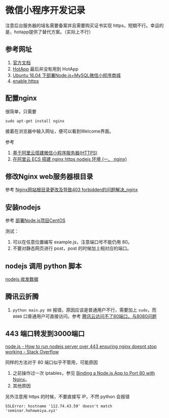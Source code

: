 # 微信小程序开发记录

注意后台服务器的域名需要备案并且需要购买证书实现 https，短期不行。幸运的是，hotapp提供了替代方案。（实际上不行）

## 参考网址

1. [官方文档](ttps://mp.weixin.qq.com/debug/wxadoc/dev/)
2. [HotApp](https://weixin.hotapp.cn/) 最后并没有用到 HotApp
3. [Ubuntu 16.04 下部署Node.js+MySQL微信小程序商城](http://www.jianshu.com/p/38d13a7c1b78)
4. [enable https](https://certbot.eff.org/#ubuntuxenial-nginx)


## 配置nginx


很简单，只需要
```
sudo apt-get install nginx
```

接着在浏览器中输入网址，便可以看到Welcome界面。

参考 
1. [基于阿里云搭建微信小程序服务器(HTTPS)](http://www.jianshu.com/p/132eed84bc4f)
2. [在阿里云 ECS 搭建 nginx https nodejs 环境 (一、 nginx)](https://www.cnblogs.com/erbingbing/p/7220645.html)


## 修改Nginx web服务器根目录

参考
[Nginx网站根目录更改及导致403 forbidden的问题解决_nginx](https://yq.aliyun.com/ziliao/91831?spm=5176.8246799.0.0.DH1Qgn)

## 安装nodejs

参考 [部署Node.js项目CentOS](https://help.aliyun.com/document_detail/50775.html?spm=5176.doc25426.6.655.kn1mB7)

测试：

1. 可以在任意位置编写 example.js，注意端口号不能仍用 80。
2. 不要对静态网页进行 post，post 的时候加上相对应的端口。

## nodejs 调用 python 脚本

[nodejs 收发数据](https://www.cnblogs.com/gamedaybyday/p/6637933.html)

## 腾讯云折腾

1. `python main.py 80` 报错，原因应该是普通用户不行，需要加上 `sudo`，而 `8080` 口普通用户可直接访问。参考 [腾讯云访问不了80端口，与8080问题](https://www.cnblogs.com/lwhp/p/5789305.html)

## 443 端口转发到3000端口

[node.js - How to run nodejs server over 443 ensuring nginx doesnt stop working - Stack Overflow](https://stackoverflow.com/questions/42767106/how-to-run-nodejs-server-over-443-ensuring-nginx-doesnt-stop-working)

同样的方法对于 80 端口似乎不管用，可能原因

1. 之前操作过一次 iptables，参见 [Binding a Node.js App to Port 80 with Nginx](https://eladnava.com/binding-nodejs-port-80-using-nginx/)。
2. 其他原因

另外注意用 https 的时候，不要直接写 IP，不然 python 会报错

```
SSLError: hostname '112.74.43.59' doesn't match 'seminar.hohoweiya.xyz'
```
